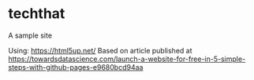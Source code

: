 # techthat
A sample site

Using: https://html5up.net/
Based on article published at https://towardsdatascience.com/launch-a-website-for-free-in-5-simple-steps-with-github-pages-e9680bcd94aa
